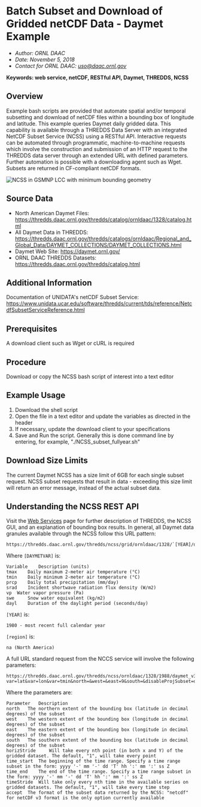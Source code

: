 # Batch Subset and Download of Gridded netCDF Data - Daymet Example

- *Author: ORNL DAAC*
- *Date: November 5, 2018*
- *Contact for ORNL DAAC: uso@daac.ornl.gov*

**Keywords: web service, netCDF, RESTful API, Daymet, THREDDS, NCSS**

## Overview

Example bash scripts are provided that automate spatial and/or temporal subsetting and download of netCDF files within a bounding box of longitude and latitude. This example queries Daymet daily gridded data. This capability is available through a THREDDS Data Server with an integrated NetCDF Subset Service (NCSS) using a RESTful API. Interactive requests can be automated through programmatic, machine-to-machine requests which involve the construction and submission of an HTTP request to the THREDDS data server through an extended URL with defined parameters. Further automation is possible with a downloading agent such as Wget. Subsets are returned in CF-compliant netCDF formats.

![NCSS in GSMNP LCC with minimum bounding geometry](NCSS_GSMNP_LCCboundingbox_withMinimumBoundingGeometry.png)

## Source Data

- North American Daymet Files: https://thredds.daac.ornl.gov/thredds/catalog/ornldaac/1328/catalog.html
- All Daymet Data in THREDDS: https://thredds.daac.ornl.gov/thredds/catalogs/ornldaac/Regional_and_Global_Data/DAYMET_COLLECTIONS/DAYMET_COLLECTIONS.html
- Daymet Web Site: https://daymet.ornl.gov/
- ORNL DAAC THREDDS Datasets: https://thredds.daac.ornl.gov/thredds/catalog.html

## Additional Information

Documentation of UNIDATA's netCDF Subset Service: https://www.unidata.ucar.edu/software/thredds/current/tds/reference/NetcdfSubsetServiceReference.html

## Prerequisites

A download client such as Wget or cURL is required

## Procedure

Download or copy the NCSS bash script of interest into a text editor

## Example Usage

1. Download the shell script
2. Open the file in a text editor and update the variables as directed in the header
3. If necessary, update the download client to your specifications
4. Save and Run the script. Generally this is done command line by entering, for example, "./NCSS_subset_fullyear.sh"

## Download Size Limits

The current Daymet NCSS has a size limit of 6GB for each single subset request. NCSS subset requests that result in data - exceeding this size limit will return an error message, instead of the actual subset data.

## Understanding the NCSS REST API

Visit the [Web Services](https://daymet.ornl.gov/web_services) page for further description of THREDDS, the NCSS GUI, and an explanation of bounding box results.
In general, all Daymet data granules available through the NCSS follow this URL pattern:

    https://thredds.daac.ornl.gov/thredds/ncss/grid/ornldaac/1328/`[YEAR]/daymet_v3_[DAYMETVAR]_[YEAR]_[region].nc4

Where `[DAYMETVAR]` is:

    Variable 	Description (units)
    tmax 	Daily maximum 2-meter air temperature (°C)
    tmin 	Daily minimum 2-meter air temperature (°C)
    prcp 	Daily total precipitation (mm/day)
    srad 	Incident shortwave radiation flux density (W/m2)
    vp 	Water vapor pressure (Pa)
    swe 	Snow water equivalent (kg/m2)
    dayl 	Duration of the daylight period (seconds/day)

`[YEAR]` is:

    1980 - most recent full calendar year

`[region]` is:

    na (North America)

A full URL standard request from the NCCS service will involve the following parameters:

    https://thredds.daac.ornl.gov/thredds/ncss/ornldaac/1328/1988/daymet_v3_[DAYMETVAR]_[YEAR]_[region].nc4?var=lat&var=lon&var=tmin&north=&west=&east=9&south=&disableProjSubset=on&horizStride=1&time_start=Z&time_end=&timeStride=&accept=netcdf

Where the parameters are:

    Parameter 	Description
    north 	The northern extent of the bounding box (latitude in decimal degrees) of the subset
    west 	The western extent of the bounding box (longitude in decimal degrees) of the subset
    east 	The eastern extent of the bounding box (longitude in decimal degrees) of the subset
    south 	The southern extent of the bounding box (latitude in decimal degrees) of the subset
    horizStride 	Will take every nth point (in both x and Y) of the gridded dataset. The default, "1", will take every point
    time_start 	The beginning of the time range. Specify a time range subset in the form: yyyy '-' mm '-' dd 'T' hh ':' mm ':' ss Z
    time_end 	The end of the time range. Specify a time range subset in the form: yyyy '-' mm '-' dd 'T' hh ':' mm ':' ss Z
    timeStride 	Will take only every nth time in the available series on gridded datasets. The default, "1", will take every time step
    accept 	The format of the subset data returned by the NCSS: "netcdf" for netCDF v3 format is the only option currently available
